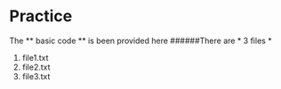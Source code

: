 # Practice
The ** basic code ** is been provided here
######There are  * 3 files *
1.  file1.txt
2.  file2.txt
3.  file3.txt
